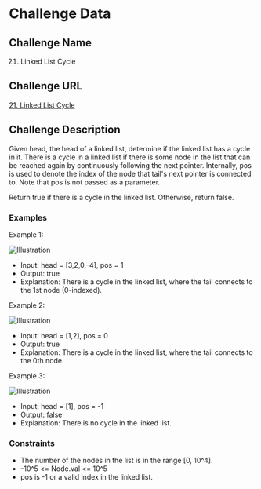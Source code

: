 # Challenge Data

## Challenge Name 
21. Linked List Cycle

## Challenge URL 
[21. Linked List Cycle](https://leetcode.com/problems/linked-list-cycle/description/)

## Challenge Description 
Given head, the head of a linked list, determine if the linked list has a cycle in it. There is a cycle in a linked list if there is some node in the list that can be reached again by continuously following the next pointer. Internally, pos is used to denote the index of the node that tail's next pointer is connected to. Note that pos is not passed as a parameter.

Return true if there is a cycle in the linked list. Otherwise, return false.

### Examples

Example 1:

![Illustration](https://assets.leetcode.com/uploads/2018/12/07/circularlinkedlist.png)

- Input: head = [3,2,0,-4], pos = 1
- Output: true
- Explanation: There is a cycle in the linked list, where the tail connects to the 1st node (0-indexed).

Example 2:

![Illustration](https://assets.leetcode.com/uploads/2018/12/07/circularlinkedlist_test2.png)

- Input: head = [1,2], pos = 0
- Output: true
- Explanation: There is a cycle in the linked list, where the tail connects to the 0th node.

Example 3:

![Illustration](https://assets.leetcode.com/uploads/2018/12/07/circularlinkedlist_test3.png)

- Input: head = [1], pos = -1
- Output: false
- Explanation: There is no cycle in the linked list.

### Constraints
- The number of the nodes in the list is in the range [0, 10^4].
- -10^5 <= Node.val <= 10^5
- pos is -1 or a valid index in the linked list.
